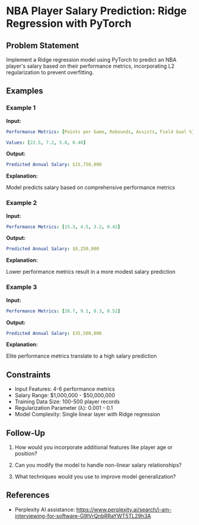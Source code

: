 # NBA Player Salary Prediction: Ridge Regression with PyTorch

## Problem Statement

Implement a Ridge regression model using PyTorch to predict an NBA player's
salary based on their performance metrics, incorporating L2 regularization
to prevent overfitting.

## Examples

### Example 1

**Input:**

~~~yml
Performance Metrics: [Points per Game, Rebounds, Assists, Field Goal %]

Values: [22.5, 7.2, 5.8, 0.48]
~~~

**Output:**

~~~yml
Predicted Annual Salary: $15,750,000
~~~

**Explanation:**

Model predicts salary based on comprehensive performance metrics

### Example 2

**Input:**

~~~yml
Performance Metrics: [15.3, 4.5, 3.2, 0.42]
~~~

**Output:**

~~~yml
Predicted Annual Salary: $8,250,000
~~~

**Explanation:**

Lower performance metrics result in a more modest salary prediction

### Example 3

**Input:**

~~~yml
Performance Metrics: [28.7, 9.1, 8.3, 0.52]
~~~

**Output:**

~~~yml
Predicted Annual Salary: $35,500,000
~~~

**Explanation:**

Elite performance metrics translate to a high salary prediction


## Constraints


- Input Features: 4-6 performance metrics
- Salary Range: $1,000,000 - $50,000,000
- Training Data Size: 100-500 player records
- Regularization Parameter (λ): 0.001 - 0.1
- Model Complexity: Single linear layer with Ridge regression

## Follow-Up

1. How would you incorporate additional features like player age or position?

2. Can you modify the model to handle non-linear salary relationships?

3. What techniques would you use to improve model generalization?

## References

- Perplexity AI assistance: https://www.perplexity.ai/search/i-am-interviewing-for-software-G9IVrQnbRRaYWT5TL29h3A